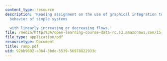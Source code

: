 ```yaml
---
content_type: resource
description: 'Reading assignment on the use of graphical integration to estimate the
  behavior of simple systems

  with linearly increasing or decreasing flows.'
file: /media/https%3A/open-learning-course-data-rc.s3.amazonaws.com/15-988-system-dynamics-self-study-fall-1998-spring-1999/92bb9602a3643bde553956978822933c_ramp.pdf
file_type: application/pdf
resourcetype: Document
title: ramp.pdf
uid: 92bb9602-a364-3bde-5539-56978822933c
---
```

